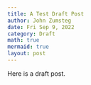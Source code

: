 ```yaml
---
title: A Test Draft Post
author: John Zumsteg
date: Fri Sep 9, 2022
category: Draft
math: true
mermaid: true
layout: post
---
```

Here is a draft post.